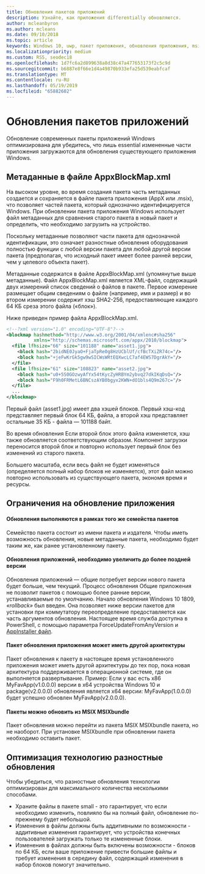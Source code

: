 ```yaml
---
title: Обновления пакетов приложений
description: Узнайте, как приложения differentially обновляются.
author: mcleanbyron
ms.author: mcleans
ms.date: 09/10/2018
ms.topic: article
keywords: Windows 10, uwp, пакет приложения, обновления приложения, msix, appx
ms.localizationpriority: medium
ms.custom: RS5, seodec18
ms.openlocfilehash: 1d7fc6a2d899638a8d38c47a477653173f2c5c9d
ms.sourcegitcommit: b6887e8f66e1d4a49870b933efa25d539eabfcaf
ms.translationtype: MT
ms.contentlocale: ru-RU
ms.lasthandoff: 05/19/2019
ms.locfileid: "65882602"
---
```

# <a name="app-package-updates"></a>Обновления пакетов приложений

Обновление современных пакеты приложений Windows оптимизирована для убедитесь, что лишь essential измененные части приложения загружаются для обновления существующего приложения Windows.

## <a name="metadata-in-the-appxblockmapxml-file"></a>Метаданные в файле AppxBlockMap.xml

На высоком уровне, во время создания пакета часть метаданных создается и сохраняется в файле пакета приложения (AppX или .msix), что позволяет частей пакета, который однозначно идентифицируется Windows. При обновлении пакета приложения Windows использует файл метаданных для сравнения старого пакета в новый пакет и определить, что необходимо загрузить на устройство.

Поскольку метаданные позволяют части пакета для однозначной идентификации, это означает разностные обновления оборудования полностью функции с любой версии пакета для любой другой версии пакета (предполагая, что исходный пакет имеет более ранней версии, чем у целевого объекта пакет). 

Метаданные содержатся в файле AppxBlockMap.xml (упомянутые выше метаданные). Файл AppxBlockMap.xml является XML-файл, содержащий двух измерений список сведений о файлов в пакете. Первое измерение размещает общим сведениям о файле (например, имя и размер) и во втором измерении содержит хэш SHA2-256, предоставляющие каждого 64 КБ среза этого файла («блок»).

Ниже приведен пример файла AppxBlockMap.xml.

```xml
<!--?xml version="1.0" encoding="UTF-8"?-->
<blockmap hashmethod="http://www.w3.org/2001/04/xmlenc#sha256" 
          xmlns="http://schemas.microsoft.com/appx/2010/blockmap">
  <file lfhsize="66" size="101188" name="asset1.jpg">
    <block hash="2bidNE0JyaO+FjaTpRe0g8HzUCblUf/cfBcTXiZR74c="/>
    <block hash="+jeFwKrGk5gw9wSICWsWRtEQXwcLC7af4EWS7DgrAkY="/>
  </file>
  <file lfhsize="61" size="108823" name="asset2.jpg">
    <block hash="u0+5S0GOzwyAfYx54tKycZyHRBYm2ybvq27dkIKqDsQ="/>
    <block hash="F9h0FRMetL6BNCszAYB0bgyx2KWN+dO1bls4Q9m267c="/>
  </file>
  ...
</blockmap>
```

Первый файл (asset1.jpg) имеет два хэшей блоков. Первый хэш-код представляет первый блок 64 КБ, файла, а второй хэш представляет остальные 35 КБ - файла — 101188 байт.

Во время обновления Если второй блок этого файла изменяется, хэш также обновляется соответствующим образом. Компонент загрузки переносится второй блок и повторно использует первый блок без изменений из старого пакета.

Большего масштаба, если весь файл не будет изменяться (определяется полный набор блоков не изменяется), этот файл можно повторно использовать из существующего пакета, экономя время и ресурсы.

## <a name="app-update-constraints"></a>Ограничения на обновление приложения

#### <a name="updates-are-performed-within-the-same-package-family"></a>Обновления выполняются в рамках того же семейства пакетов
Семейство пакета состоит из имени пакета и издателя. Чтобы иметь возможность обновления, новые метаданные пакета, необходимо будет таким же, как ранее установленному пакету. 

#### <a name="app-updates-must-increment-to-a-higher-version"></a>Обновления приложений, необходимо увеличить до более поздней версии
Обновления приложений — общие потребует версии нового пакета будет больше, чем текущий. Процесс обновления Общие приложения не позволит пакетов с помощью более ранние версии, устанавливаемые по умолчанию. Начало обновления Windows 10 1809, *«rollback»* был введен. Она позволяет ниже версии пакетов для установки при коммутатору переопределение предоставляется как часть аргументов обновления. Настоящее время служба доступна в PowerShell, с помощью параметра ForceUpdateFromAnyVersion и [AppInstaller файл](https://docs.microsoft.com/en-us/windows/msix/app-installer/update-settings).  

#### <a name="app-update-package-can-have-a-different-architecture"></a>Пакет обновления приложения может иметь другой архитектуры
Пакет обновления к пакету в настоящее время установленного приложения может иметь другой архитектуры до тех пор, пока новая архитектура поддерживается в операционной системе, где он выполняется развертывание. Пример: Если у вас есть x86 MyFavApp(v1.0.0.0) версии в x64 устройства Windows 10 и package(v2.0.0.0) обновления является x64 версии: MyFavApp(1.0.0.0) будет успешно обновлен MyFavApp(v2.0.0.0). 

#### <a name="packages-can-update-from-an-msix-to-an-msixbundle"></a>Пакеты можно обновить из MSIX MSIXbundle
Пакет обновления можно перейти из пакета MSIX MSIXbundle пакета, но не наоборот. При установке MSIXbundle при обновлении пакета необходимо оставить пакет. 

## <a name="optimize-differential-update-technology"></a>Оптимизация технологию разностные обновления
    
Чтобы убедиться, что разностные обновления технологии оптимизирован для максимального количества несколькими способами.

- Храните файлы в пакете small - это гарантирует, что если необходимо изменить, повлияло бы на полный файл, обновление по-прежнему будет небольшой.
- Изменения в файлы должны быть аддитивными по возможности - аддитивные изменения гарантирует, что устройства конечных пользователей загружать только те измененные блоки.
- Изменения в файлах должны быть включены возможности - блоков по 64 КБ, если ваше приложение привести большие файлы и требует изменения в середину файл, содержащий изменения в набор блоков помогут значительно.
 

